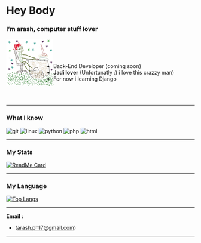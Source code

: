 

# Hey Body
### I’m arash, computer stuff lover

<img align="left" src="notMe.jpg" width="25%"/>

<br>
<br>
<br>

- Back-End Developer (coming soon)
- **Jadi lover** (Unfortunatly :) i love this crazzy man)
- For now i learning Django
<br>
<br>

<hr>

### What I know
<p align="left">

<img src="https://img.icons8.com/color/48/000000/git.png" alt="git" width="40" height="40"/>
<img src="https://img.icons8.com/color/48/000000/linux.png" alt="linux" width="40" height="40"/>
<img src="https://img.icons8.com/color/48/000000/python.png" alt="python" width="40" height="40"/>

<img src="https://img.icons8.com/color/48/000000/php.png" alt="php" width="40" height="40"/>
<img src="https://img.icons8.com/color/48/000000/html.png" alt="html" width="40" height="40"/>

</p>

<hr>

### My Stats
[![ReadMe Card](https://github-readme-stats.vercel.app/api?username=arashph17&show_icons=true)](https://github.com/arashph17)

<hr>

### My Language

[![Top Langs](https://github-readme-stats.vercel.app/api/top-langs/?username=arashph17&layout=compact)](https://github.com/arashph17)

<hr>

<p><b>Email :</b></p>

- (arash.ph17@gmail.com)
<hr>
